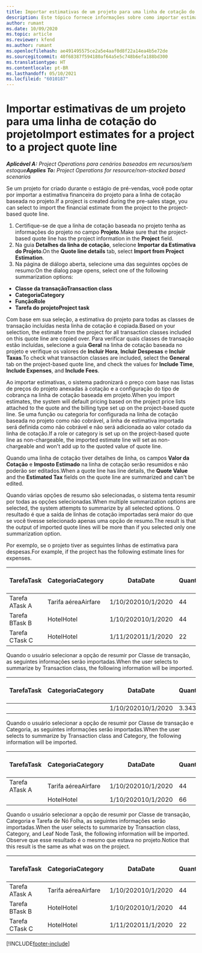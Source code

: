 ```yaml
---
title: Importar estimativas de um projeto para uma linha de cotação do projeto
description: Este tópico fornece informações sobre como importar estimativas de um projeto para uma linha de cotação do projeto.
author: rumant
ms.date: 10/09/2020
ms.topic: article
ms.reviewer: kfend
ms.author: rumant
ms.openlocfilehash: ae491495575ce2a5e4aaf0d8f22a14ea4b5e72de
ms.sourcegitcommit: 40f68387f594180af64a5e5c748b6efa188bd300
ms.translationtype: HT
ms.contentlocale: pt-BR
ms.lasthandoff: 05/10/2021
ms.locfileid: "6010187"
---
```

# <a name="import-estimates-for-a-project-to-a-project-quote-line"></a><span data-ttu-id="28657-103">Importar estimativas de um projeto para uma linha de cotação do projeto</span><span class="sxs-lookup"><span data-stu-id="28657-103">Import estimates for a project to a project quote line</span></span>

<span data-ttu-id="28657-104">_**Aplicável A:** Project Operations para cenários baseados em recursos/sem estoque_</span><span class="sxs-lookup"><span data-stu-id="28657-104">_**Applies To:** Project Operations for resource/non-stocked based scenarios_</span></span>


<span data-ttu-id="28657-105">Se um projeto for criado durante o estágio de pré-vendas, você pode optar por importar a estimativa financeira do projeto para a linha de cotação baseada no projeto.</span><span class="sxs-lookup"><span data-stu-id="28657-105">If a project is created during the pre-sales stage, you can select to import the financial estimate from the project to the project-based quote line.</span></span>

1. <span data-ttu-id="28657-106">Certifique-se de que a linha de cotação baseada no projeto tenha as informações do projeto no campo **Projeto**.</span><span class="sxs-lookup"><span data-stu-id="28657-106">Make sure that the project-based quote line has the project information in the **Project** field.</span></span>
2. <span data-ttu-id="28657-107">Na guia **Detalhes da linha de cotação**, selecione **Importar da Estimativa do Projeto**.</span><span class="sxs-lookup"><span data-stu-id="28657-107">On the **Quote line details** tab, select **Import from Project Estimation**.</span></span>
3. <span data-ttu-id="28657-108">Na página de diálogo aberta, selecione uma das seguintes opções de resumo:</span><span class="sxs-lookup"><span data-stu-id="28657-108">On the dialog page opens, select one of the following summarization options:</span></span>

  - <span data-ttu-id="28657-109">**Classe da transação**</span><span class="sxs-lookup"><span data-stu-id="28657-109">**Transaction class**</span></span>
  - <span data-ttu-id="28657-110">**Categoria**</span><span class="sxs-lookup"><span data-stu-id="28657-110">**Category**</span></span>
  - <span data-ttu-id="28657-111">**Função**</span><span class="sxs-lookup"><span data-stu-id="28657-111">**Role**</span></span> 
  - <span data-ttu-id="28657-112">**Tarefa do projeto**</span><span class="sxs-lookup"><span data-stu-id="28657-112">**Project task**</span></span>

<span data-ttu-id="28657-113">Com base em sua seleção, a estimativa do projeto para todas as classes de transação incluídas nesta linha de cotação é copiada.</span><span class="sxs-lookup"><span data-stu-id="28657-113">Based on your selection, the estimate from the project for all transaction classes included on this quote line are copied over.</span></span> <span data-ttu-id="28657-114">Para verificar quais classes de transação estão incluídas, selecione a guia **Geral** na linha de cotação baseada no projeto e verifique os valores de **Incluir Hora**, **Incluir Despesas** e **Incluir Taxas**.</span><span class="sxs-lookup"><span data-stu-id="28657-114">To check what transaction classes are included, select the **General** tab on the project-based quote line, and check the values for **Include Time**, **Include Expenses**, and **Include Fees**.</span></span>

<span data-ttu-id="28657-115">Ao importar estimativas, o sistema padronizará o preço com base nas listas de preços do projeto anexadas à cotação e a configuração do tipo de cobrança na linha de cotação baseada em projeto.</span><span class="sxs-lookup"><span data-stu-id="28657-115">When you import estimates, the system will default pricing based on the project price lists attached to the quote and the billing type set up on the project-based quote line.</span></span> <span data-ttu-id="28657-116">Se uma função ou categoria for configurada na linha de cotação baseada no projeto como não cobrável, a linha de estimativa importada será definida como não cobrável e não será adicionada ao valor cotado da linha de cotação.</span><span class="sxs-lookup"><span data-stu-id="28657-116">If a role or category is set up on the project-based quote line as non-chargeable, the imported estimate line will set as non-chargeable and won't add up to the quoted value of quote line.</span></span>

<span data-ttu-id="28657-117">Quando uma linha de cotação tiver detalhes de linha, os campos **Valor da Cotação** e **Imposto Estimado** na linha de cotação serão resumidos e não poderão ser editados.</span><span class="sxs-lookup"><span data-stu-id="28657-117">When a quote line has line details, the **Quote Value** and the **Estimated Tax** fields on the quote line are summarized and can't be edited.</span></span>

<span data-ttu-id="28657-118">Quando várias opções de resumo são selecionadas, o sistema tenta resumir por todas as opções selecionadas.</span><span class="sxs-lookup"><span data-stu-id="28657-118">When multiple summarization options are selected, the system attempts to summarize by all selected options.</span></span> <span data-ttu-id="28657-119">O resultado é que a saída de linhas de cotação importadas será maior do que se você tivesse selecionado apenas uma opção de resumo.</span><span class="sxs-lookup"><span data-stu-id="28657-119">The result is that the output of imported quote lines will be more than if you selected only one summarization option.</span></span>

<span data-ttu-id="28657-120">Por exemplo, se o projeto tiver as seguintes linhas de estimativa para despesas.</span><span class="sxs-lookup"><span data-stu-id="28657-120">For example, if the project has the following estimate lines for expenses.</span></span>

| <span data-ttu-id="28657-121">Tarefa</span><span class="sxs-lookup"><span data-stu-id="28657-121">Task</span></span> | <span data-ttu-id="28657-122">Categoria</span><span class="sxs-lookup"><span data-stu-id="28657-122">Category</span></span> | <span data-ttu-id="28657-123">Data</span><span class="sxs-lookup"><span data-stu-id="28657-123">Date</span></span> | <span data-ttu-id="28657-124">Quantidade</span><span class="sxs-lookup"><span data-stu-id="28657-124">Quantity</span></span> | <span data-ttu-id="28657-125">Preço unitário</span><span class="sxs-lookup"><span data-stu-id="28657-125">Unit price</span></span> | <span data-ttu-id="28657-126">Valor</span><span class="sxs-lookup"><span data-stu-id="28657-126">Amount</span></span> |
| --- | --- | --- | --- | --- | --- |
| <span data-ttu-id="28657-127">Tarefa A</span><span class="sxs-lookup"><span data-stu-id="28657-127">Task A</span></span> | <span data-ttu-id="28657-128">Tarifa aérea</span><span class="sxs-lookup"><span data-stu-id="28657-128">Airfare</span></span> | <span data-ttu-id="28657-129">1/10/2020</span><span class="sxs-lookup"><span data-stu-id="28657-129">10/1/2020</span></span> | <span data-ttu-id="28657-130">4</span><span class="sxs-lookup"><span data-stu-id="28657-130">4</span></span> | <span data-ttu-id="28657-131">400</span><span class="sxs-lookup"><span data-stu-id="28657-131">400</span></span> | <span data-ttu-id="28657-132">1600</span><span class="sxs-lookup"><span data-stu-id="28657-132">1600</span></span> |
| <span data-ttu-id="28657-133">Tarefa B</span><span class="sxs-lookup"><span data-stu-id="28657-133">Task B</span></span> | <span data-ttu-id="28657-134">Hotel</span><span class="sxs-lookup"><span data-stu-id="28657-134">Hotel</span></span> | <span data-ttu-id="28657-135">1/10/2020</span><span class="sxs-lookup"><span data-stu-id="28657-135">10/1/2020</span></span> | <span data-ttu-id="28657-136">4</span><span class="sxs-lookup"><span data-stu-id="28657-136">4</span></span> | <span data-ttu-id="28657-137">200</span><span class="sxs-lookup"><span data-stu-id="28657-137">200</span></span> | <span data-ttu-id="28657-138">800</span><span class="sxs-lookup"><span data-stu-id="28657-138">800</span></span> |
| <span data-ttu-id="28657-139">Tarefa C</span><span class="sxs-lookup"><span data-stu-id="28657-139">Task C</span></span> | <span data-ttu-id="28657-140">Hotel</span><span class="sxs-lookup"><span data-stu-id="28657-140">Hotel</span></span> | <span data-ttu-id="28657-141">1/11/2020</span><span class="sxs-lookup"><span data-stu-id="28657-141">11/1/2020</span></span> | <span data-ttu-id="28657-142">2</span><span class="sxs-lookup"><span data-stu-id="28657-142">2</span></span> | <span data-ttu-id="28657-143">200</span><span class="sxs-lookup"><span data-stu-id="28657-143">200</span></span> | <span data-ttu-id="28657-144">400</span><span class="sxs-lookup"><span data-stu-id="28657-144">400</span></span> |

<span data-ttu-id="28657-145">Quando o usuário selecionar a opção de resumir por Classe de transação, as seguintes informações serão importadas.</span><span class="sxs-lookup"><span data-stu-id="28657-145">When the user selects to summarize by Transaction class, the following information will be imported.</span></span>

| <span data-ttu-id="28657-146">Tarefa</span><span class="sxs-lookup"><span data-stu-id="28657-146">Task</span></span> | <span data-ttu-id="28657-147">Categoria</span><span class="sxs-lookup"><span data-stu-id="28657-147">Category</span></span> | <span data-ttu-id="28657-148">Data</span><span class="sxs-lookup"><span data-stu-id="28657-148">Date</span></span> | <span data-ttu-id="28657-149">Quantidade</span><span class="sxs-lookup"><span data-stu-id="28657-149">Quantity</span></span> | <span data-ttu-id="28657-150">Preço unitário</span><span class="sxs-lookup"><span data-stu-id="28657-150">Unit price</span></span> | <span data-ttu-id="28657-151">Valor</span><span class="sxs-lookup"><span data-stu-id="28657-151">Amount</span></span> |
| --- | --- | --- | --- | --- | --- |
| | | <span data-ttu-id="28657-152">1/10/2020</span><span class="sxs-lookup"><span data-stu-id="28657-152">10/1/2020</span></span> | <span data-ttu-id="28657-153">3.34</span><span class="sxs-lookup"><span data-stu-id="28657-153">3.34</span></span> | <span data-ttu-id="28657-154">840</span><span class="sxs-lookup"><span data-stu-id="28657-154">840</span></span> | <span data-ttu-id="28657-155">2800</span><span class="sxs-lookup"><span data-stu-id="28657-155">2800</span></span> |

<span data-ttu-id="28657-156">Quando o usuário selecionar a opção de resumir por Classe de transação e Categoria, as seguintes informações serão importadas.</span><span class="sxs-lookup"><span data-stu-id="28657-156">When the user selects to summarize by Transaction class and Category, the following information will be imported.</span></span>

| <span data-ttu-id="28657-157">Tarefa</span><span class="sxs-lookup"><span data-stu-id="28657-157">Task</span></span> | <span data-ttu-id="28657-158">Categoria</span><span class="sxs-lookup"><span data-stu-id="28657-158">Category</span></span> | <span data-ttu-id="28657-159">Data</span><span class="sxs-lookup"><span data-stu-id="28657-159">Date</span></span> | <span data-ttu-id="28657-160">Quantidade</span><span class="sxs-lookup"><span data-stu-id="28657-160">Quantity</span></span> | <span data-ttu-id="28657-161">Preço unitário</span><span class="sxs-lookup"><span data-stu-id="28657-161">Unit price</span></span> | <span data-ttu-id="28657-162">Valor</span><span class="sxs-lookup"><span data-stu-id="28657-162">Amount</span></span> |
| --- | --- | --- | --- | --- | --- |
| <span data-ttu-id="28657-163">Tarefa A</span><span class="sxs-lookup"><span data-stu-id="28657-163">Task A</span></span> | <span data-ttu-id="28657-164">Tarifa aérea</span><span class="sxs-lookup"><span data-stu-id="28657-164">Airfare</span></span> | <span data-ttu-id="28657-165">1/10/2020</span><span class="sxs-lookup"><span data-stu-id="28657-165">10/1/2020</span></span> | <span data-ttu-id="28657-166">4</span><span class="sxs-lookup"><span data-stu-id="28657-166">4</span></span> | <span data-ttu-id="28657-167">400</span><span class="sxs-lookup"><span data-stu-id="28657-167">400</span></span> | <span data-ttu-id="28657-168">1600</span><span class="sxs-lookup"><span data-stu-id="28657-168">1600</span></span> |
| | <span data-ttu-id="28657-169">Hotel</span><span class="sxs-lookup"><span data-stu-id="28657-169">Hotel</span></span> | <span data-ttu-id="28657-170">1/10/2020</span><span class="sxs-lookup"><span data-stu-id="28657-170">10/1/2020</span></span> | <span data-ttu-id="28657-171">6</span><span class="sxs-lookup"><span data-stu-id="28657-171">6</span></span> | <span data-ttu-id="28657-172">200</span><span class="sxs-lookup"><span data-stu-id="28657-172">200</span></span> | <span data-ttu-id="28657-173">1200</span><span class="sxs-lookup"><span data-stu-id="28657-173">1200</span></span> |

<span data-ttu-id="28657-174">Quando o usuário selecionar a opção de resumir por Classe de transação, Categoria e Tarefa de Nó Folha, as seguintes informações serão importadas.</span><span class="sxs-lookup"><span data-stu-id="28657-174">When the user selects to summarize by Transaction class, Category, and Leaf Node Task, the following information will be imported.</span></span> <span data-ttu-id="28657-175">Observe que esse resultado é o mesmo que estava no projeto.</span><span class="sxs-lookup"><span data-stu-id="28657-175">Notice that this result is the same as what was on the project.</span></span>

| <span data-ttu-id="28657-176">Tarefa</span><span class="sxs-lookup"><span data-stu-id="28657-176">Task</span></span> | <span data-ttu-id="28657-177">Categoria</span><span class="sxs-lookup"><span data-stu-id="28657-177">Category</span></span> | <span data-ttu-id="28657-178">Data</span><span class="sxs-lookup"><span data-stu-id="28657-178">Date</span></span> | <span data-ttu-id="28657-179">Quantidade</span><span class="sxs-lookup"><span data-stu-id="28657-179">Quantity</span></span> | <span data-ttu-id="28657-180">Preço unitário</span><span class="sxs-lookup"><span data-stu-id="28657-180">Unit price</span></span> | <span data-ttu-id="28657-181">Valor</span><span class="sxs-lookup"><span data-stu-id="28657-181">Amount</span></span> |
| --- | --- | --- | --- | --- | --- |
| <span data-ttu-id="28657-182">Tarefa A</span><span class="sxs-lookup"><span data-stu-id="28657-182">Task A</span></span> | <span data-ttu-id="28657-183">Tarifa aérea</span><span class="sxs-lookup"><span data-stu-id="28657-183">Airfare</span></span> | <span data-ttu-id="28657-184">1/10/2020</span><span class="sxs-lookup"><span data-stu-id="28657-184">10/1/2020</span></span> | <span data-ttu-id="28657-185">4</span><span class="sxs-lookup"><span data-stu-id="28657-185">4</span></span> | <span data-ttu-id="28657-186">400</span><span class="sxs-lookup"><span data-stu-id="28657-186">400</span></span> | <span data-ttu-id="28657-187">1600</span><span class="sxs-lookup"><span data-stu-id="28657-187">1600</span></span> |
| <span data-ttu-id="28657-188">Tarefa B</span><span class="sxs-lookup"><span data-stu-id="28657-188">Task B</span></span> | <span data-ttu-id="28657-189">Hotel</span><span class="sxs-lookup"><span data-stu-id="28657-189">Hotel</span></span> | <span data-ttu-id="28657-190">1/10/2020</span><span class="sxs-lookup"><span data-stu-id="28657-190">10/1/2020</span></span> | <span data-ttu-id="28657-191">4</span><span class="sxs-lookup"><span data-stu-id="28657-191">4</span></span> | <span data-ttu-id="28657-192">200</span><span class="sxs-lookup"><span data-stu-id="28657-192">200</span></span> | <span data-ttu-id="28657-193">800</span><span class="sxs-lookup"><span data-stu-id="28657-193">800</span></span> |
| <span data-ttu-id="28657-194">Tarefa C</span><span class="sxs-lookup"><span data-stu-id="28657-194">Task C</span></span> | <span data-ttu-id="28657-195">Hotel</span><span class="sxs-lookup"><span data-stu-id="28657-195">Hotel</span></span> | <span data-ttu-id="28657-196">1/11/2020</span><span class="sxs-lookup"><span data-stu-id="28657-196">11/1/2020</span></span> | <span data-ttu-id="28657-197">2</span><span class="sxs-lookup"><span data-stu-id="28657-197">2</span></span> | <span data-ttu-id="28657-198">200</span><span class="sxs-lookup"><span data-stu-id="28657-198">200</span></span> | <span data-ttu-id="28657-199">400</span><span class="sxs-lookup"><span data-stu-id="28657-199">400</span></span> |


[!INCLUDE[footer-include](../includes/footer-banner.md)]
